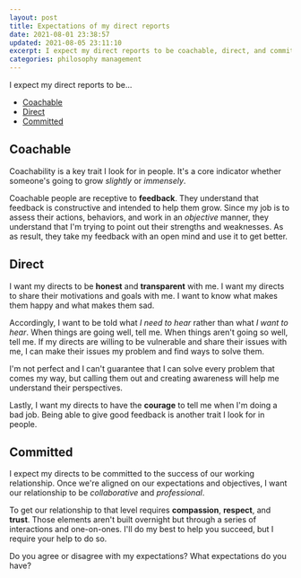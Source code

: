 ```yaml
---
layout: post
title: Expectations of my direct reports
date: 2021-08-01 23:38:57
updated: 2021-08-05 23:11:10
excerpt: I expect my direct reports to be coachable, direct, and committed.
categories: philosophy management
---
```


I expect my direct reports to be...

- [Coachable](#coachable)
- [Direct](#direct)
- [Committed](#committed)

## Coachable

Coachability is a key trait I look for in people. It's a core indicator whether someone's going to grow _slightly_ or _immensely_.

Coachable people are receptive to **feedback**. They understand that feedback is constructive and intended to help them grow. Since my job is to assess their actions, behaviors, and work in an _objective_ manner, they understand that I'm trying to point out their strengths and weaknesses. As as result, they take my feedback with an open mind and use it to get better.

## Direct

I want my directs to be **honest** and **transparent** with me. I want my directs to share their motivations and goals with me. I want to know what makes them happy and what makes them sad.

Accordingly, I want to be told what _I need to hear_ rather than what _I want to hear_. When things are going well, tell me. When things aren't going so well, tell me. If my directs are willing to be vulnerable and share their issues with me, I can make their issues my problem and find ways to solve them.

I'm not perfect and I can't guarantee that I can solve every problem that comes my way, but calling them out and creating awareness will help me understand their perspectives.

Lastly, I want my directs to have the **courage** to tell me when I'm doing a bad job. Being able to give good feedback is another trait I look for in people.

## Committed

I expect my directs to be committed to the success of our working relationship. Once we're aligned on our expectations and objectives, I want our relationship to be _collaborative_ and _professional_.

To get our relationship to that level requires **compassion**, **respect**, and **trust**. Those elements aren't built overnight but through a series of interactions and one-on-ones. I'll do my best to help you succeed, but I require your help to do so.

Do you agree or disagree with my expectations? What expectations do you have?
